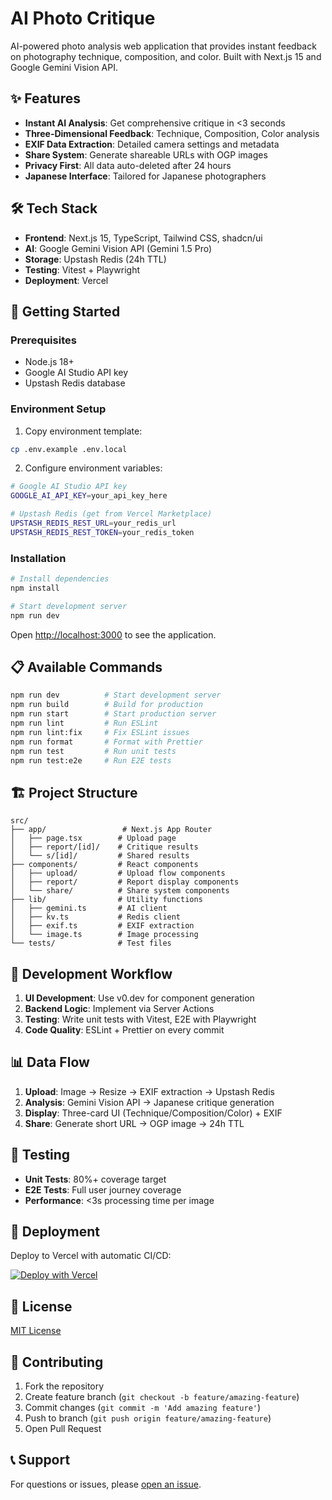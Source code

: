 # AI Photo Critique

AI-powered photo analysis web application that provides instant feedback on photography technique, composition, and color. Built with Next.js 15 and Google Gemini Vision API.

## ✨ Features

- **Instant AI Analysis**: Get comprehensive critique in <3 seconds
- **Three-Dimensional Feedback**: Technique, Composition, Color analysis
- **EXIF Data Extraction**: Detailed camera settings and metadata
- **Share System**: Generate shareable URLs with OGP images
- **Privacy First**: All data auto-deleted after 24 hours
- **Japanese Interface**: Tailored for Japanese photographers

## 🛠 Tech Stack

- **Frontend**: Next.js 15, TypeScript, Tailwind CSS, shadcn/ui
- **AI**: Google Gemini Vision API (Gemini 1.5 Pro)
- **Storage**: Upstash Redis (24h TTL)
- **Testing**: Vitest + Playwright
- **Deployment**: Vercel

## 🚀 Getting Started

### Prerequisites

- Node.js 18+
- Google AI Studio API key
- Upstash Redis database

### Environment Setup

1. Copy environment template:

```bash
cp .env.example .env.local
```

2. Configure environment variables:

```bash
# Google AI Studio API key
GOOGLE_AI_API_KEY=your_api_key_here

# Upstash Redis (get from Vercel Marketplace)
UPSTASH_REDIS_REST_URL=your_redis_url
UPSTASH_REDIS_REST_TOKEN=your_redis_token
```

### Installation

```bash
# Install dependencies
npm install

# Start development server
npm run dev
```

Open [http://localhost:3000](http://localhost:3000) to see the application.

## 📋 Available Commands

```bash
npm run dev          # Start development server
npm run build        # Build for production
npm run start        # Start production server
npm run lint         # Run ESLint
npm run lint:fix     # Fix ESLint issues
npm run format       # Format with Prettier
npm run test         # Run unit tests
npm run test:e2e     # Run E2E tests
```

## 🏗 Project Structure

```
src/
├── app/                 # Next.js App Router
│   ├── page.tsx        # Upload page
│   ├── report/[id]/    # Critique results
│   └── s/[id]/         # Shared results
├── components/         # React components
│   ├── upload/         # Upload flow components
│   ├── report/         # Report display components
│   └── share/          # Share system components
├── lib/                # Utility functions
│   ├── gemini.ts       # AI client
│   ├── kv.ts           # Redis client
│   ├── exif.ts         # EXIF extraction
│   └── image.ts        # Image processing
└── tests/              # Test files
```

## 🔧 Development Workflow

1. **UI Development**: Use v0.dev for component generation
2. **Backend Logic**: Implement via Server Actions
3. **Testing**: Write unit tests with Vitest, E2E with Playwright
4. **Code Quality**: ESLint + Prettier on every commit

## 📊 Data Flow

1. **Upload**: Image → Resize → EXIF extraction → Upstash Redis
2. **Analysis**: Gemini Vision API → Japanese critique generation
3. **Display**: Three-card UI (Technique/Composition/Color) + EXIF
4. **Share**: Generate short URL → OGP image → 24h TTL

## 🧪 Testing

- **Unit Tests**: 80%+ coverage target
- **E2E Tests**: Full user journey coverage
- **Performance**: <3s processing time per image

## 🚀 Deployment

Deploy to Vercel with automatic CI/CD:

[![Deploy with Vercel](https://vercel.com/button)](https://vercel.com/new/clone?repository-url=https://github.com/your-username/ai-photo-critique)

## 📄 License

[MIT License](LICENSE)

## 🤝 Contributing

1. Fork the repository
2. Create feature branch (`git checkout -b feature/amazing-feature`)
3. Commit changes (`git commit -m 'Add amazing feature'`)
4. Push to branch (`git push origin feature/amazing-feature`)
5. Open Pull Request

## 📞 Support

For questions or issues, please [open an issue](https://github.com/your-username/ai-photo-critique/issues).
